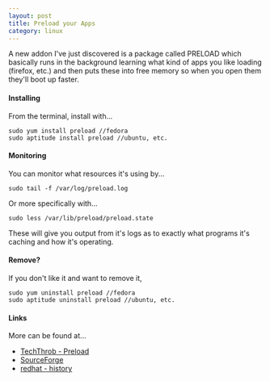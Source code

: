 ```yaml
---
layout: post
title: Preload your Apps
category: linux
---
```


A new addon I've just discovered is a package called PRELOAD which basically runs in the background learning what kind of apps you like loading (firefox, etc.) and then puts these into free memory so when you open them they'll boot up faster.

#### Installing

From the terminal, install with...

    sudo yum install preload //fedora
    sudo aptitude install preload //ubuntu, etc.

#### Monitoring

You can monitor what resources it's using by...

    sudo tail -f /var/log/preload.log

Or more specifically with...

    sudo less /var/lib/preload/preload.state

These will give you output from it's logs as to exactly what programs it's caching and how it's operating.

#### Remove?

If you don't like it and want to remove it, 

    sudo yum uninstall preload //fedora
    sudo aptitude uninstall preload //ubuntu, etc.

#### Links

More can be found at...

* [TechThrob - Preload](http://www.techthrob.com/tech/preload.php)
* [SourceForge](http://sourceforge.net/projects/preload)
* [redhat - history](https://www.redhat.com/archives/fedora-devel-list/2008-January/msg01948.html)
